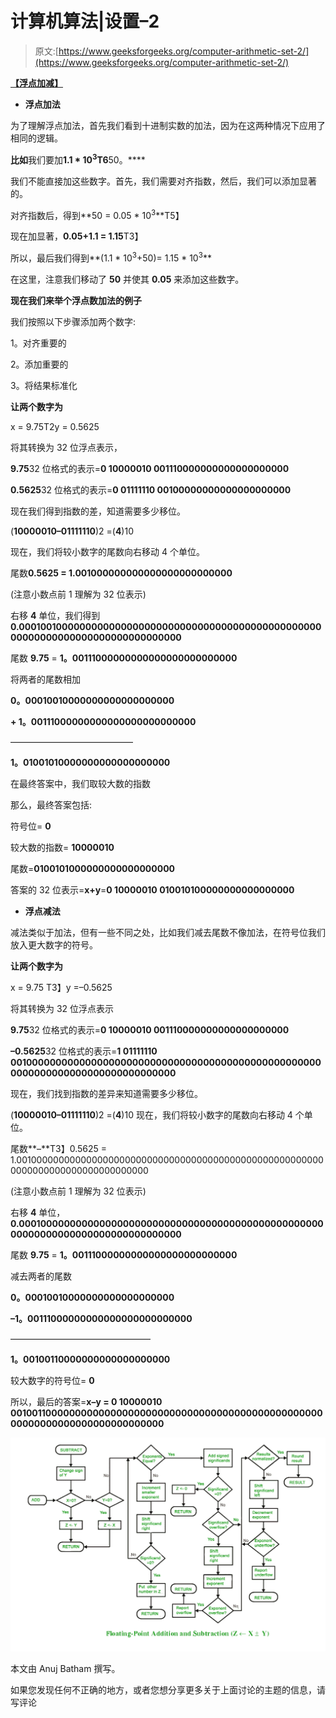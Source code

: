 # 计算机算法|设置–2

> 原文:[https://www.geeksforgeeks.org/computer-arithmetic-set-2/](https://www.geeksforgeeks.org/computer-arithmetic-set-2/)

**<u>【浮点加减】</u>**

*   **浮点加法**

为了理解浮点加法，首先我们看到十进制实数的加法，因为在这两种情况下应用了相同的逻辑。

**比如**我们要加**1.1 * 10<sup>3</sup>T6**50。****

我们不能直接加这些数字。首先，我们需要对齐指数，然后，我们可以添加显著的。

对齐指数后，得到**50 = 0.05 * 10<sup>3</sup>**T5】

现在加显著，**0.05+1.1 = 1.15**T3】

所以，最后我们得到**(1.1 * 10<sup>3</sup>+50)= 1.15 * 10<sup>3</sup>**

在这里，注意我们移动了 **50** 并使其 **0.05** 来添加这些数字。

**现在我们来举个浮点数加法的例子**

我们按照以下步骤添加两个数字:

1。对齐重要的

2。添加重要的

3。将结果标准化

**让两个数字为**

x = 9.75T2y = 0.5625

将其转换为 32 位浮点表示，

**9.75**32 位格式的表示=**0 10000010 001110000000000000000000**

**0.5625**32 位格式的表示=**0 01111110 00100000000000000000000**

现在我们得到指数的差，知道需要多少移位。

(**10000010–01111110**)2 =(**4**)10

现在，我们将较小数字的尾数向右移动 4 个单位。

尾数**0.5625 = 1.001000000000000000000000000**

(注意小数点前 1 理解为 32 位表示)

右移 **4** 单位，我们得到**0.000100100000000000000000000000000000000000000000000000000000000000000000000000000**

尾数 **9.75** = **1。00111000000000000000000000000**

将两者的尾数相加

**0。00010010000000000000000000**

**+ 1。00111000000000000000000000000**

——————————————

**1。01001010000000000000000000**

在最终答案中，我们取较大数的指数

那么，最终答案包括:

符号位= **0**

较大数的指数= **10000010**

尾数=**0100101000000000000000000**

答案的 32 位表示=**x+y**=**0 10000010 010010100000000000000000**

*   **浮点减法**

减法类似于加法，但有一些不同之处，比如我们减去尾数不像加法，在符号位我们放入更大数字的符号。

**让两个数字为**

x = 9.75
T3】y =–0.5625

将其转换为 32 位浮点表示

**9.75**32 位格式的表示=**0 10000010 001110000000000000000000**

**–0.5625**32 位格式的表示=**1 01111110 001000000000000000000000000000000000000000000000000000000000000000000000000000000**

现在，我们找到指数的差异来知道需要多少移位。

(**10000010–01111110**)2 =(**4**)10
现在，我们将较小数字的尾数向右移动 4 个单位。

尾数**–**T3】0.5625 = 1.001000000000000000000000000000000000000000000000000000000000000000000000000000000

(注意小数点前 1 理解为 32 位表示)

右移 **4** 单位，**0.000100000000000000000000000000000000000000000000000000000000000000000000000000000**

尾数 **9.75** = **1。00111000000000000000000000000**

减去两者的尾数

**0。00010010000000000000000000**

**–1。00111000000000000000000000000**

————————————————

**1。00100110000000000000000000**

较大数字的符号位= **0**

所以，最后的答案=**x–y = 0 10000010 00100110000000000000000000000000000000000000000000000000000000000000000000000000**

![last](img/b798e14f751bf0a6d7d5cea8cada7440.png)

本文由 Anuj Batham 撰写。

如果您发现任何不正确的地方，或者您想分享更多关于上面讨论的主题的信息，请写评论